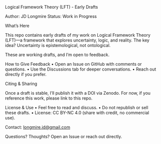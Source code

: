 Logical Framework Theory (LFT) - Early Drafts

Author: JD Longmire
Status: Work in Progress

What’s Here

This repo contains early drafts of my work on Logical Framework Theory (LFT)—a framework that explores uncertainty, logic, and reality. The key idea? Uncertainty is epistemological, not ontological.

These are working drafts, and I’m open to feedback.

How to Give Feedback
	•	Open an Issue on GitHub with comments or questions.
	•	Use the Discussions tab for deeper conversations.
	•	Reach out directly if you prefer.

Citing & Sharing

Once a draft is stable, I’ll publish it with a DOI via Zenodo. For now, if you reference this work, please link to this repo.

License & Use
	•	Feel free to read and discuss.
	•	Do not republish or sell these drafts.
	•	License: CC BY-NC 4.0 (share with credit, no commercial use).

Contact: longmire.jd@gmail.com

Questions? Thoughts? Open an Issue or reach out directly.

